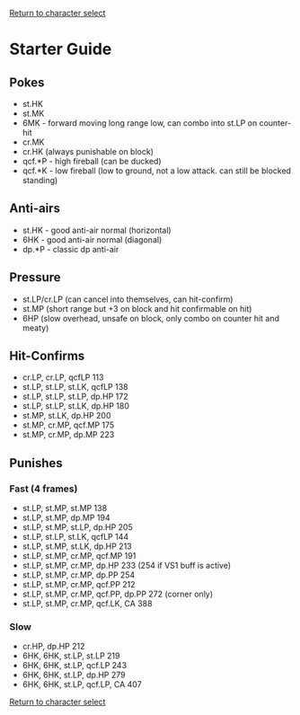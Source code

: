 [Return to character select](./index.md)  

# Starter Guide

## Pokes

- st.HK
- st.MK 
- 6MK - forward moving long range low, can combo into st.LP on counter-hit
- cr.MK
- cr.HK (always punishable on block)  
- qcf.\*P - high fireball (can be ducked)
- qcf.\*K - low fireball (low to ground, not a low attack. can still be blocked standing)

## Anti-airs

- st.HK - good anti-air normal (horizontal)
- 6HK - good anti-air normal (diagonal)
- dp.\*P - classic dp anti-air

## Pressure

- st.LP/cr.LP  (can cancel into themselves, can hit-confirm)
- st.MP (short range but +3 on block and hit confirmable on hit)  
- 6HP (slow overhead, unsafe on block, only combo on counter hit and meaty)

## Hit-Confirms

- cr.LP, cr.LP, qcfLP 113  
- st.LP, st.LP, st.LK, qcfLP 138  
- st.LP, st.LP, st.LP, dp.HP 172  
- st.LP, st.LP, st.LK, dp.HP 180  
- st.MP, st.LK, dp.HP 200 
- st.MP, cr.MP, qcf.MP 175  
- st.MP, cr.MP, dp.MP 223 

## Punishes

### Fast (4 frames)

- st.LP, st.MP, st.MP 138  
- st.LP, st.MP, dp.MP 194  
- st.LP, st.MP, st.LP, dp.HP 205  
- st.LP, st.LP, st.LK, qcfLP 144  
- st.LP, st.MP, st.LK, dp.HP 213  
- st.LP, st.MP, cr.MP, qcf.MP 191  
- st.LP, st.MP, cr.MP, dp.HP 233 (254 if VS1 buff is active)  
- st.LP, st.MP, cr.MP, dp.PP 254  
- st.LP, st.MP, cr.MP, qcf.PP 212  
- st.LP, st.MP, cr.MP, qcf.PP, dp.PP 272 (corner only)  
- st.LP, st.MP, cr.MP, qcf.LK, CA 388  

### Slow

- cr.HP, dp.HP 212  
- 6HK, 6HK, st.LP, st.LP 219  
- 6HK, 6HK, st.LP, qcf.LP 243  
- 6HK, 6HK, st.LP, dp.HP 279  
- 6HK, 6HK, st.LP, qcf.LP, CA 407  

[Return to character select](./index.md)  
